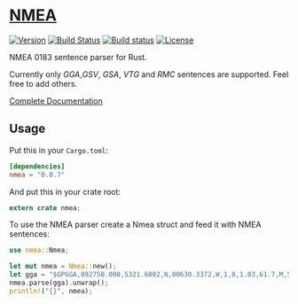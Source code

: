 [NMEA][doc]
===========

[![Version](https://img.shields.io/crates/v/nmea.svg)](https://crates.io/crates/nmea)
[![Build Status](https://travis-ci.org/Dushistov/rust-nmea.png)](https://travis-ci.org/Dushistov/rust-nmea)
[![Build status](https://ci.appveyor.com/api/projects/status/u5p772sy1l4k90oq?svg=true)](https://ci.appveyor.com/project/Dushistov/rust-nmea)
[![License](https://img.shields.io/badge/License-Apache%202.0-blue.svg)](https://github.com/Dushistov/rust-nmea/blob/master/LICENSE.txt)

NMEA 0183 sentence parser for Rust. 

Currently only _GGA_,_GSV_, _GSA_, _VTG_ and _RMC_ sentences are supported. Feel free to add others.

[Complete Documentation][doc]

[doc]: https://docs.rs/nmea/

## Usage

Put this in your `Cargo.toml`:

```toml
[dependencies]
nmea = "0.0.7"
```

And put this in your crate root:

```rust
extern crate nmea;
```

To use the NMEA parser create a Nmea struct and feed it with NMEA sentences:

```rust
use nmea::Nmea;

let mut nmea = Nmea::new();
let gga = "$GPGGA,092750.000,5321.6802,N,00630.3372,W,1,8,1.03,61.7,M,55.2,M,,*76";
nmea.parse(gga).unwrap();
println!("{}", nmea);
```

